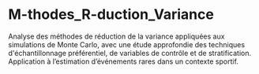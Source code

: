 # M-thodes_R-duction_Variance
Analyse des méthodes de réduction de la variance appliquées aux simulations de Monte Carlo, avec une étude approfondie des techniques d'échantillonnage préférentiel, de variables de contrôle et de stratification. Application à l’estimation d’événements rares dans un contexte sportif.
